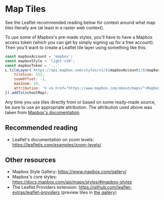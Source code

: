 # Map Tiles

See the Leaflet recommended reading below for context around what map tiles literally are (at least in a raster web context).

To use some of Mapbox's pre-made styles, you'll have to have a Mapbox access token (which you can get by simply signing up for a free account). Then you'll want to create a Leaflet tile layer using something like this:

```js
const mapboxAccount = 'mapbox';
const mapboxStyle = 'light-v10';
const mapboxToken = '...'
L.tileLayer(`https://api.mapbox.com/styles/v1/${mapboxAccount}/${mapboxStyle}/tiles/{tileSize}/{z}/{x}/{y}{r}?access_token=${mapboxToken}`, {
    tileSize: 512,
    zoomOffset: -1,
    maxZoom: 19,
    attribution: '© <a href="https://www.mapbox.com/about/maps/">Mapbox</a> © <a href="http://www.openstreetmap.org/copyright">OpenStreetMap</a> <strong><a href="https://www.mapbox.com/map-feedback/" target="_blank">Improve this map</a></strong>',
}).addTo(schoolMap);
```

Any time you use tiles directly from or based on some ready-made source, be sure to use an appropriate attribution. The attribution used above was taken from [Mapbox's documentation](https://docs.mapbox.com/help/getting-started/attribution/#other-mapping-frameworks).

## Recommended reading
* Leaflet's documentation on zoom levels: https://leafletjs.com/examples/zoom-levels/

## Other resources
* Mapbox Style Gallery: https://www.mapbox.com/gallery/
* Mapbox's core styles: https://docs.mapbox.com/api/maps/styles/#mapbox-styles
* The Leaflet Providers extension: https://github.com/leaflet-extras/leaflet-providers (preview tiles in [the gallery](http://leaflet-extras.github.io/leaflet-providers/preview/index.html))
